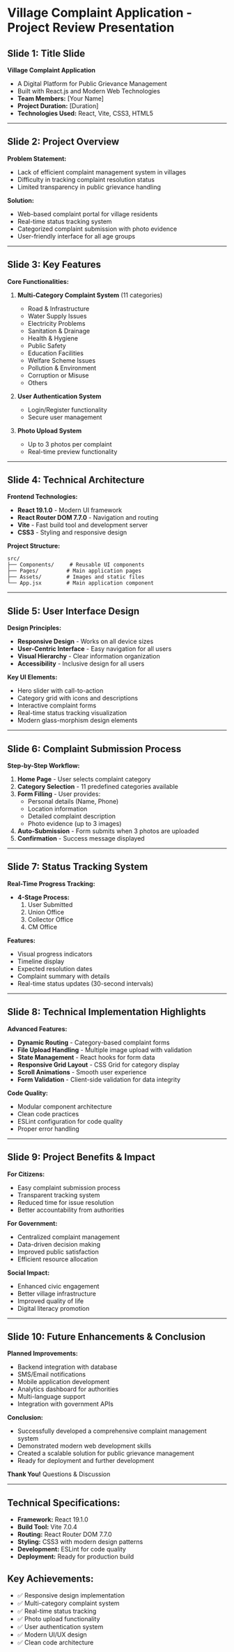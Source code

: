 # Village Complaint Application - Project Review Presentation

## Slide 1: Title Slide
**Village Complaint Application**
- A Digital Platform for Public Grievance Management
- Built with React.js and Modern Web Technologies
- **Team Members:** [Your Name]
- **Project Duration:** [Duration]
- **Technologies Used:** React, Vite, CSS3, HTML5

---

## Slide 2: Project Overview
**Problem Statement:**
- Lack of efficient complaint management system in villages
- Difficulty in tracking complaint resolution status
- Limited transparency in public grievance handling

**Solution:**
- Web-based complaint portal for village residents
- Real-time status tracking system
- Categorized complaint submission with photo evidence
- User-friendly interface for all age groups

---

## Slide 3: Key Features
**Core Functionalities:**
1. **Multi-Category Complaint System** (11 categories)
   - Road & Infrastructure
   - Water Supply Issues
   - Electricity Problems
   - Sanitation & Drainage
   - Health & Hygiene
   - Public Safety
   - Education Facilities
   - Welfare Scheme Issues
   - Pollution & Environment
   - Corruption or Misuse
   - Others

2. **User Authentication System**
   - Login/Register functionality
   - Secure user management

3. **Photo Upload System**
   - Up to 3 photos per complaint
   - Real-time preview functionality

---

## Slide 4: Technical Architecture
**Frontend Technologies:**
- **React 19.1.0** - Modern UI framework
- **React Router DOM 7.7.0** - Navigation and routing
- **Vite** - Fast build tool and development server
- **CSS3** - Styling and responsive design

**Project Structure:**
```
src/
├── Components/     # Reusable UI components
├── Pages/         # Main application pages
├── Assets/        # Images and static files
└── App.jsx        # Main application component
```

---

## Slide 5: User Interface Design
**Design Principles:**
- **Responsive Design** - Works on all device sizes
- **User-Centric Interface** - Easy navigation for all users
- **Visual Hierarchy** - Clear information organization
- **Accessibility** - Inclusive design for all users

**Key UI Elements:**
- Hero slider with call-to-action
- Category grid with icons and descriptions
- Interactive complaint forms
- Real-time status tracking visualization
- Modern glass-morphism design elements

---

## Slide 6: Complaint Submission Process
**Step-by-Step Workflow:**
1. **Home Page** - User selects complaint category
2. **Category Selection** - 11 predefined categories available
3. **Form Filling** - User provides:
   - Personal details (Name, Phone)
   - Location information
   - Detailed complaint description
   - Photo evidence (up to 3 images)
4. **Auto-Submission** - Form submits when 3 photos are uploaded
5. **Confirmation** - Success message displayed

---

## Slide 7: Status Tracking System
**Real-Time Progress Tracking:**
- **4-Stage Process:**
  1. User Submitted
  2. Union Office
  3. Collector Office
  4. CM Office

**Features:**
- Visual progress indicators
- Timeline display
- Expected resolution dates
- Complaint summary with details
- Real-time status updates (30-second intervals)

---

## Slide 8: Technical Implementation Highlights
**Advanced Features:**
- **Dynamic Routing** - Category-based complaint forms
- **File Upload Handling** - Multiple image upload with validation
- **State Management** - React hooks for form data
- **Responsive Grid Layout** - CSS Grid for category display
- **Scroll Animations** - Smooth user experience
- **Form Validation** - Client-side validation for data integrity

**Code Quality:**
- Modular component architecture
- Clean code practices
- ESLint configuration for code quality
- Proper error handling

---

## Slide 9: Project Benefits & Impact
**For Citizens:**
- Easy complaint submission process
- Transparent tracking system
- Reduced time for issue resolution
- Better accountability from authorities

**For Government:**
- Centralized complaint management
- Data-driven decision making
- Improved public satisfaction
- Efficient resource allocation

**Social Impact:**
- Enhanced civic engagement
- Better village infrastructure
- Improved quality of life
- Digital literacy promotion

---

## Slide 10: Future Enhancements & Conclusion
**Planned Improvements:**
- Backend integration with database
- SMS/Email notifications
- Mobile application development
- Analytics dashboard for authorities
- Multi-language support
- Integration with government APIs

**Conclusion:**
- Successfully developed a comprehensive complaint management system
- Demonstrated modern web development skills
- Created a scalable solution for public grievance management
- Ready for deployment and further development

**Thank You!**
Questions & Discussion

---

## Technical Specifications:
- **Framework:** React 19.1.0
- **Build Tool:** Vite 7.0.4
- **Routing:** React Router DOM 7.7.0
- **Styling:** CSS3 with modern design patterns
- **Development:** ESLint for code quality
- **Deployment:** Ready for production build

## Key Achievements:
- ✅ Responsive design implementation
- ✅ Multi-category complaint system
- ✅ Real-time status tracking
- ✅ Photo upload functionality
- ✅ User authentication system
- ✅ Modern UI/UX design
- ✅ Clean code architecture 